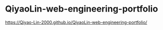 # QiyaoLin-web-engineering-portfolio

https://Qiyao-Lin-2000.github.io/QiyaoLin-web-engineering-portfolio/
